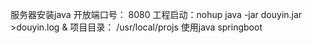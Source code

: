 服务器安装java
开放端口号： 8080
工程启动：nohup java -jar douyin.jar >douyin.log &
项目目录：
    /usr/local/projs
使用java springboot

